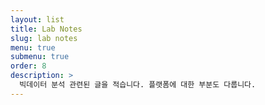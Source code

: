 ```yaml
---
layout: list
title: Lab Notes
slug: lab notes
menu: true
submenu: true
order: 8
description: >
  빅데이터 분석 관련된 글을 적습니다. 플랫폼에 대한 부분도 다룹니다.
---
```

